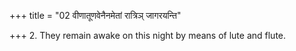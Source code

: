 +++
title = "02 वीणातूणवेनैनमेतां रात्रिञ् जागरयन्ति"

+++
2. They remain awake on this night by means of lute and flute.  
